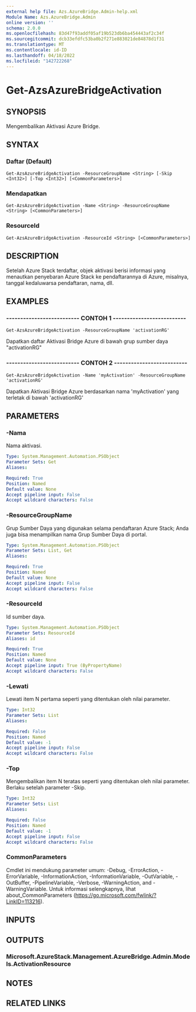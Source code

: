 ```yaml
---
external help file: Azs.AzureBridge.Admin-help.xml
Module Name: Azs.AzureBridge.Admin
online version: ''
schema: 2.0.0
ms.openlocfilehash: 83d47f93addf05af19b523db6ba454443af2c34f
ms.sourcegitcommit: dcb33efdfc53ba0b2f271e883021de84878d1f31
ms.translationtype: MT
ms.contentlocale: id-ID
ms.lasthandoff: 04/18/2022
ms.locfileid: "142722268"
---
```

# Get-AzsAzureBridgeActivation

## SYNOPSIS
Mengembalikan Aktivasi Azure Bridge.

## SYNTAX

### Daftar (Default)
```
Get-AzsAzureBridgeActivation -ResourceGroupName <String> [-Skip <Int32>] [-Top <Int32>] [<CommonParameters>]
```

### Mendapatkan
```
Get-AzsAzureBridgeActivation -Name <String> -ResourceGroupName <String> [<CommonParameters>]
```

### ResourceId
```
Get-AzsAzureBridgeActivation -ResourceId <String> [<CommonParameters>]
```

## DESCRIPTION
Setelah Azure Stack terdaftar, objek aktivasi berisi informasi yang menautkan penyebaran Azure Stack ke pendaftarannya di Azure, misalnya, tanggal kedaluwarsa pendaftaran, nama, dll.

## EXAMPLES

### -------------------------- CONTOH 1 --------------------------
```
Get-AzsAzureBridgeActivation -ResourceGroupName 'activationRG'
```

Dapatkan daftar Aktivasi Bridge Azure di bawah grup sumber daya "activationRG"

### -------------------------- CONTOH 2 --------------------------
```
Get-AzsAzureBridgeActivation -Name 'myActivation' -ResourceGroupName 'activationRG'
```

Dapatkan Aktivasi Bridge Azure berdasarkan nama 'myActivation' yang terletak di bawah 'activationRG'

## PARAMETERS

### -Nama
Nama aktivasi.

```yaml
Type: System.Management.Automation.PSObject
Parameter Sets: Get
Aliases: 

Required: True
Position: Named
Default value: None
Accept pipeline input: False
Accept wildcard characters: False
```

### -ResourceGroupName
Grup Sumber Daya yang digunakan selama pendaftaran Azure Stack; Anda juga bisa menampilkan nama Grup Sumber Daya di portal.

```yaml
Type: System.Management.Automation.PSObject
Parameter Sets: List, Get
Aliases: 

Required: True
Position: Named
Default value: None
Accept pipeline input: False
Accept wildcard characters: False
```

### -ResourceId
Id sumber daya.

```yaml
Type: System.Management.Automation.PSObject
Parameter Sets: ResourceId
Aliases: id

Required: True
Position: Named
Default value: None
Accept pipeline input: True (ByPropertyName)
Accept wildcard characters: False
```

### -Lewati
Lewati item N pertama seperti yang ditentukan oleh nilai parameter.

```yaml
Type: Int32
Parameter Sets: List
Aliases: 

Required: False
Position: Named
Default value: -1
Accept pipeline input: False
Accept wildcard characters: False
```

### -Top
Mengembalikan item N teratas seperti yang ditentukan oleh nilai parameter.
Berlaku setelah parameter -Skip.

```yaml
Type: Int32
Parameter Sets: List
Aliases: 

Required: False
Position: Named
Default value: -1
Accept pipeline input: False
Accept wildcard characters: False
```

### CommonParameters
Cmdlet ini mendukung parameter umum: -Debug, -ErrorAction, -ErrorVariable, -InformationAction, -InformationVariable, -OutVariable, -OutBuffer, -PipelineVariable, -Verbose, -WarningAction, and -WarningVariable. Untuk informasi selengkapnya, lihat about_CommonParameters (https://go.microsoft.com/fwlink/?LinkID=113216).

## INPUTS

## OUTPUTS

### Microsoft.AzureStack.Management.AzureBridge.Admin.Models.ActivationResource

## NOTES

## RELATED LINKS

